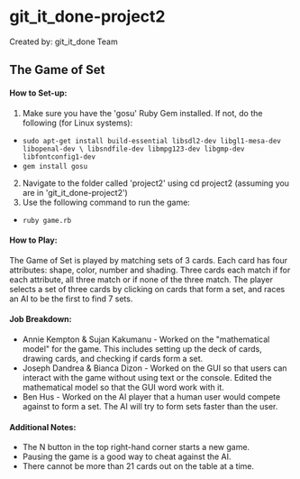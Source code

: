 # git_it_done-project2 
Created by: git_it_done Team
## The Game of Set

#### How to Set-up:
1. Make sure you have the 'gosu' Ruby Gem installed. If not, do the following (for Linux systems):
  - `sudo apt-get install build-essential libsdl2-dev libgl1-mesa-dev libopenal-dev \
                     libsndfile-dev libmpg123-dev libgmp-dev libfontconfig1-dev`
  - `gem install gosu`
2. Navigate to the folder called 'project2' using cd project2 (assuming you are in 'git_it_done-project2')
3. Use the following command to run the game:
  - `ruby game.rb`
#### How to Play:
The Game of Set is played by matching sets of 3 cards. Each card has four attributes: shape, color, number and shading. Three cards each match if for each attribute, all three match or if none of the three match.
The player selects a set of three cards by clicking on cards that form a set, and races an AI to be the first to find 7 sets.
#### Job Breakdown:
- Annie Kempton & Sujan Kakumanu - Worked on the "mathematical model" for the game. This includes setting up the deck of cards, drawing cards, and checking if cards form a set. 
- Joseph Dandrea & Bianca Dizon - Worked on the GUI so that users can interact with the game without using text or the console. Edited the mathematical model so that the GUI word work with it.
- Ben Hus - Worked on the AI player that a human user would compete against to form a set. The AI will try to form sets faster than the user.
#### Additional Notes:
- The N button in the top right-hand corner starts a new game.
- Pausing the game is a good way to cheat against the AI.
- There cannot be more than 21 cards out on the table at a time.
